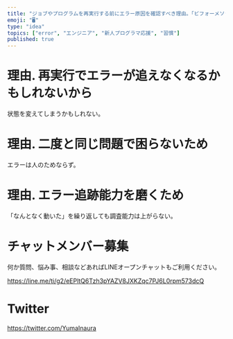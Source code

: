 ```yaml
---
title: "ジョブやプログラムを再実行する前にエラー原因を確認すべき理由。「ビフォーメソッド」をどうぞ。"
emoji: "🖥"
type: "idea"
topics: ["error", "エンジニア", "新人プログラマ応援", "習慣"]
published: true
---
```



# 理由. 再実行でエラーが追えなくなるかもしれないから

状態を変えてしまうかもしれない。

# 理由. 二度と同じ問題で困らないため

エラーは人のためならず。

# 理由. エラー追跡能力を磨くため

「なんとなく動いた」を繰り返しても調査能力は上がらない。









<!-- Update From Qiita API -->

# チャットメンバー募集


何か質問、悩み事、相談などあればLINEオープンチャットもご利用ください。

https://line.me/ti/g2/eEPltQ6Tzh3pYAZV8JXKZqc7PJ6L0rpm573dcQ





# Twitter


https://twitter.com/YumaInaura


<!-- Update From Qiita API -->


